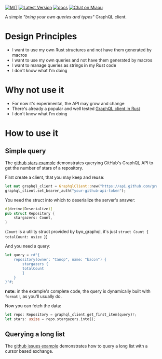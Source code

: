 [![MIT][s2]][l2] [![Latest Version][s1]][l1] [![docs][s3]][l3] [![Chat on Miaou][s4]][l4]

[s1]: https://img.shields.io/crates/v/byo-graphql.svg
[l1]: https://crates.io/crates/byo-graphql

[s2]: https://img.shields.io/badge/license-MIT-blue.svg
[l2]: LICENSE

[s3]: https://docs.rs/byo-graphql/badge.svg
[l3]: https://docs.rs/byo-graphql/

[s4]: https://miaou.dystroy.org/static/shields/room.svg
[l4]: https://miaou.dystroy.org/3


A simple *"bring your own queries and types"* GraphQL client.

# Design Principles

* I want to use my own Rust structures and not have them generated by macros
* I want to use my own queries and not have them generated by macros
* I want to manage queries as strings in my Rust code
* I don't know what I'm doing

# Why not use it

* For now it's experimental, the API may grow and change
* There's already a popular and well tested [GraphQL client in Rust](https://github.com/graphql-rust/graphql-client)
* I don't know what I'm doing

# How to use it

## Simple query

The [github stars example](examples/github-stars/main.rs) demonstrates querying GitHub's GraphQL API to get the number of stars of a repository.

First create a client, that you may keep and reuse:

```rust
let mut graphql_client = GraphqlClient::new("https://api.github.com/graphql")?;
graphql_client.set_bearer_auth("your-github-api-token");
```

You need the struct into which to deserialize the server's answer:

```rust
#[derive(Deserialize)]
pub struct Repository {
    stargazers: Count,
}
```
(`Count` is a utility struct provided by byo_graphql, it's just `struct Count { totalCount: usize }`)

And you need a query:
```rust
let query = r#"{
	repository(owner: "Canop", name: "bacon") {
	    stargazers {
		totalCount
	    }
	}
}"#;
```
**note:** in the example's complete code, the query is dynamically built with `format!`, as you'll usually do.

Now you can fetch the data:

```rust
let repo: Repository = graphql_client.get_first_item(query)?;
let stars: usize = repo.stargazers.into();
```

## Querying a long list

The [github issues example](examples/github-stars/main.rs) demonstrates how to query a long list with a cursor based exchange.
